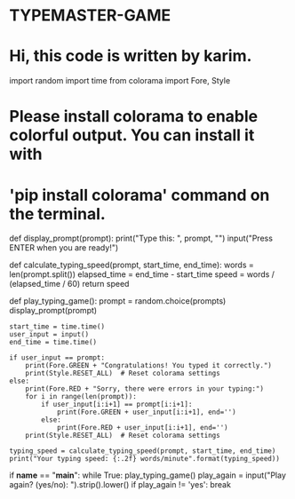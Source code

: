 # TYPEMASTER-GAME
# Hi, this code is written by karim.
import random
import time
from colorama import Fore, Style
# Please install colorama to enable colorful output. You can install it with 
# 'pip install colorama' command on the terminal.



def display_prompt(prompt):
    print("Type this: ", prompt, "")
    input("Press ENTER when you are ready!")

def calculate_typing_speed(prompt, start_time, end_time):
    words = len(prompt.split())
    elapsed_time = end_time - start_time
    speed = words / (elapsed_time / 60)
    return speed

def play_typing_game():
    prompt = random.choice(prompts)
    display_prompt(prompt)

    start_time = time.time()
    user_input = input()
    end_time = time.time()

    if user_input == prompt:
        print(Fore.GREEN + "Congratulations! You typed it correctly.")
        print(Style.RESET_ALL)  # Reset colorama settings
    else:
        print(Fore.RED + "Sorry, there were errors in your typing:")
        for i in range(len(prompt)):
            if user_input[i:i+1] == prompt[i:i+1]:
                print(Fore.GREEN + user_input[i:i+1], end='')
            else:
                print(Fore.RED + user_input[i:i+1], end='')
        print(Style.RESET_ALL)  # Reset colorama settings

    typing_speed = calculate_typing_speed(prompt, start_time, end_time)
    print("Your typing speed: {:.2f} words/minute".format(typing_speed))

if __name__ == "__main__":
    while True:
        play_typing_game()
        play_again = input("Play again? (yes/no): ").strip().lower()
        if play_again != 'yes':
            break
